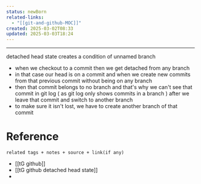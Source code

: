 ```yaml
---
status: newBorn
related-links:
  - "[[git-and-github-MOC]]"
created: 2025-03-02T08:33
updated: 2025-03-03T18:24
---
```

---

detached head state creates a condition of unnamed branch

- when we checkout to a commit then we get detached from any branch
- in that case our head is on a commit and when we create new commits from that previous commit without being on any branch
- then that commit belongs to no branch and that's why we can't see that commit in git log ( as git log only shows commits in a branch ) after we leave that commit and switch to another branch
- to make sure it isn't lost, we have to create another branch of that commit

# Reference
`related tags + notes + source + link(if any)`
 
- [[tG github]]
- [[tG github detached head state]]
- 